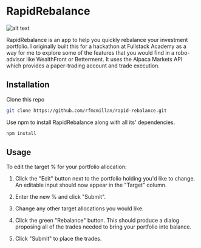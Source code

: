 # RapidRebalance

![alt text](https://github.com/rfmcmillan/rapid-rebalance/src/assets/screenshot.png?raw=true)

RapidRebalance is an app to help you quickly rebalance your investment portfolio. I originally built
this for a hackathon at Fullstack Academy as a way for me to explore some of the features that you would find
in a robo-advisor like WealthFront or Betterment. It uses the Alpaca Markets API which provides a paper-trading account and
trade execution.

## Installation

Clone this repo

```bash
git clone https://github.com/rfmcmillan/rapid-rebalance.git
```

Use npm to install RapidRebalance along with all its' dependencies.

```bash
npm install
```

## Usage

To edit the target % for your portfolio allocation:

1. Click the "Edit" button next to the portfolio holding you'd like to change. An editable input should now appear in the "Target" column.

2. Enter the new % and click "Submit".

3. Change any other target allocations you would like.

4. Click the green "Rebalance" button. This should produce a dialog proposing all of the trades needed to bring your portfolio into balance.

5. Click "Submit" to place the trades.
